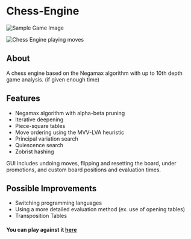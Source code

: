 # Chess-Engine

![Sample Game Image](https://user-images.githubusercontent.com/78674944/209627773-6a2f4a19-2230-494c-8e25-6377d3531de1.png)


![Chess Engine playing moves](https://user-images.githubusercontent.com/78674944/212571533-b32af74b-257d-47ce-9990-2a9a81a03e23.gif)

## About

A chess engine based on the Negamax algorithm with up to 10th depth game analysis. (if given enough time)

## Features

- Negamax algorithm with alpha-beta pruning
- Iterative deepening
- Piece-square tables
- Move ordering using the MVV-LVA heuristic
- Principal variation search
- Quiescence search
- Zobrist hashing

GUI includes undoing moves, flipping and resetting the board, under promotions, and custom board positions and evaluation times.

## Possible Improvements

- Switching programming languages
- Using a more detailed evaluation method (ex. use of opening tables)
- Transposition Tables

#### You can play against it [here](https://jaehyeong-chess-engine.netlify.app/)
